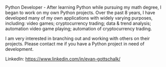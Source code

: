 Python Developer - After learning Python while pursuing my math degree, I began to work on my own Python projects. Over the past 8 years, I have developed many of my own applications with widely varying purposes, including: video games; cryptocurrency trading; data & trend analysis; automation video game playing; automation of cryptocurrency trading.

I am very interested in branching out and working with others on their projects. Please contact me if you have a Python project in need of development.

LinkedIn: https://www.linkedin.com/in/evan-gottschalk/
